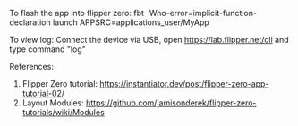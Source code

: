 To flash the app into flipper zero:
fbt -Wno-error=implicit-function-declaration launch APPSRC=applications_user/MyApp

To view log:
Connect the device via USB, open https://lab.flipper.net/cli and type command "log"

References:
1. Flipper Zero tutorial: https://instantiator.dev/post/flipper-zero-app-tutorial-02/
2. Layout Modules: https://github.com/jamisonderek/flipper-zero-tutorials/wiki/Modules